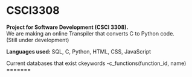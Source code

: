 # CSCI3308

<b>Project for Software Development (CSCI 3308).</b> <br />
We are making an online Transpiler that converts C to Python code. <br />
(Still under development) <br />

<b> Languages used: </b> SQL, C, Python, HTML, CSS, JavaScript 


Current databases that exist
ckeywords
	-c_functions(function_id, name)
======= <br />



